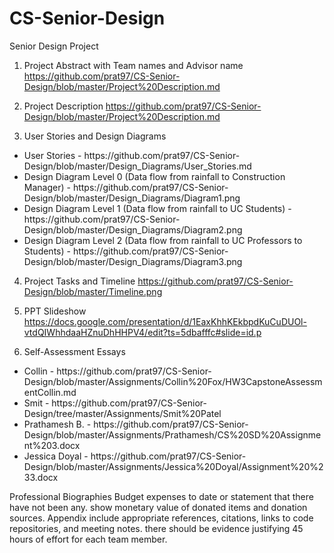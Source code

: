 # CS-Senior-Design
Senior Design Project

1. Project Abstract with Team names and Advisor name
https://github.com/prat97/CS-Senior-Design/blob/master/Project%20Description.md


2. Project Description
https://github.com/prat97/CS-Senior-Design/blob/master/Project%20Description.md


3. User Stories and Design Diagrams
  <ul>
  <li>User Stories - https://github.com/prat97/CS-Senior-Design/blob/master/Design_Diagrams/User_Stories.md</li>
<li>Design Diagram Level 0 (Data flow from rainfall to Construction Manager) - https://github.com/prat97/CS-Senior-Design/blob/master/Design_Diagrams/Diagram1.png</li>
<li>Design Diagram Level 1 (Data flow from rainfall to UC Students) - https://github.com/prat97/CS-Senior-Design/blob/master/Design_Diagrams/Diagram2.png</li>
<li>Design Diagram Level 2 (Data flow from rainfall to UC Professors to Students) - https://github.com/prat97/CS-Senior-Design/blob/master/Design_Diagrams/Diagram3.png</li>
  </ul>
  
  
4. Project Tasks and Timeline
https://github.com/prat97/CS-Senior-Design/blob/master/Timeline.png


5. PPT Slideshow
https://docs.google.com/presentation/d/1EaxKhhKEkbpdKuCuDUOl-vtdQIWhhdaaHZnuDhHHPV4/edit?ts=5dbafffc#slide=id.p


6. Self-Assessment Essays
  <ul>
  <li>Collin - https://github.com/prat97/CS-Senior-Design/blob/master/Assignments/Collin%20Fox/HW3CapstoneAssessmentCollin.md</li>
<li>Smit - https://github.com/prat97/CS-Senior-Design/tree/master/Assignments/Smit%20Patel</li>
<li>Prathamesh B. - https://github.com/prat97/CS-Senior-Design/blob/master/Assignments/Prathamesh/CS%20SD%20Assignment%203.docx</li>
<li>Jessica Doyal - https://github.com/prat97/CS-Senior-Design/blob/master/Assignments/Jessica%20Doyal/Assignment%20%233.docx</li>
  </ul>



Professional Biographies
Budget
expenses to date or statement that there have not been any.
show monetary value of donated items and donation sources.
Appendix
include appropriate references, citations, links to code repositories, and meeting notes.
there should be evidence justifying 45 hours of effort for each team member.
